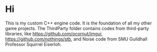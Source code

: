 # Hi
This is my custom C++ engine code. It is the foundation of all my other game projects. The ThirdParty folder contains codes from third-party libraries, like https://github.com/ocornut/imgui, https://github.com/nothings/stb, and Noise code from SMU Guildhall Professor Squirrel Eiserloh.
